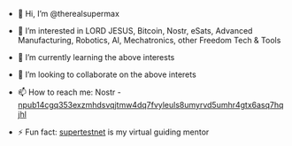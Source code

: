 - 👋 Hi, I’m @therealsupermax
- 👀 I’m interested in LORD JESUS, Bitcoin, Nostr, eSats, Advanced Manufacturing, Robotics, AI, Mechatronics, other Freedom Tech & Tools
- 🌱 I’m currently learning  the above interests
- 💞️ I’m looking to collaborate  on the above interets
- 📫 How to reach me: Nostr - [npub14cgq353exzmhdsvqjtmw4dq7fvyleuls8umyrvd5umhr4gtx6asq7hqjhl]


- ⚡ Fun fact: [supertestnet] is my virtual guiding mentor

[npub14cgq353exzmhdsvqjtmw4dq7fvyleuls8umyrvd5umhr4gtx6asq7hqjhl]: https://njump.me/npub14cgq353exzmhdsvqjtmw4dq7fvyleuls8umyrvd5umhr4gtx6asq7hqjhl
[supertestnet]: https://github.com/supertestnet
<!---
therealsupermax/therealsupermax is a ✨ special ✨ repository because its `README.md` (this file) appears on your GitHub profile.
You can click the Preview link to take a look at your changes.
--->
